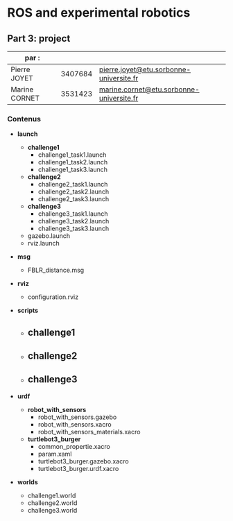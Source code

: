 # ROS and experimental robotics 

## Part 3: project

| par :         |         |                                                              |
| ---- | ---- | ---- |
|   Pierre JOYET   |   3407684   |   [pierre.joyet@etu.sorbonne-universite.fr](mailto:pierre.joyet@etu.sorbonne-universite.fr )  |
|   Marine CORNET   |   3531423   |   [marine.cornet@etu.sorbonne-universite.fr](mailto:marine.cornet@etu.sorbonne-universite.fr )   |

### Contenus

* **launch**

  - **challenge1**
    - challenge1_task1.launch
    - challenge1_task2.launch
    - challenge1_task3.launch
  - **challenge2**
    - challenge2_task1.launch
    - challenge2_task2.launch
    - challenge2_task3.launch
  - **challenge3**
    - challenge3_task1.launch
    - challenge3_task2.launch
    - challenge3_task3.launch
  - gazebo.launch
  - rviz.launch


* **msg**
  * FBLR_distance.msg
* **rviz**
  * configuration.rviz
* **scripts**
  * challenge1
    - 
  * challenge2
    - 
  * challenge3
    - 
* **urdf**
  * **robot_with_sensors**
    * robot_with_sensors.gazebo
    * robot_with_sensors.xacro
    * robot_with_sensors_materials.xacro
  * **turtlebot3_burger**
    * common_propertie.xacro
    * param.xaml
    * turtlebot3_burger.gazebo.xacro
    * turtlebot3_burger.urdf.xacro
* **worlds**
  * challenge1.world
  * challenge2.world
  * challenge3.world
